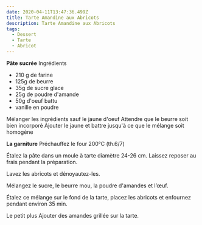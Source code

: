 ```yaml
---
date: 2020-04-11T13:47:36.499Z
title: Tarte Amandine aux Abricots
description: Tarte Amandine aux Abricots
tags:
  - Dessert
  - Tarte
  - Abricot
---
```

**Pâte sucrée**
Ingrédients
- 210 g de farine
- 125g de beurre
- 35g de sucre glace
- 25g de poudre d'amande
- 50g d'oeuf battu
- vanille en poudre

Mélanger les ingrédients sauf le jaune d'oeuf
Attendre que le beurre soit bien incorporé
Ajouter le jaune et battre jusqu'à ce que le mélange soit homogène


**La garniture**
Préchauffez le four 200°C (th.6/7)

Étalez la pâte dans un moule à tarte diamètre 24-26 cm. Laissez reposer au frais pendant la préparation.

Lavez les abricots et dénoyautez-les.

Mélangez le sucre, le beurre mou, la poudre d'amandes et l’œuf.

Étalez ce mélange sur le fond de la tarte, placez les abricots et enfournez pendant environ 35 min.

Le petit plus 
Ajouter des amandes grillée sur la tarte.

